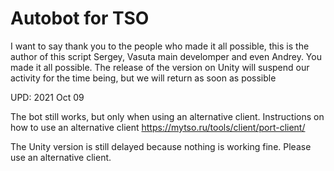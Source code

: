 # Autobot for TSO
 
I want to say thank you to the people who made it all possible, this is the author of this script Sergey, Vasuta main develomper and even Andrey. You made it all possible. The release of the version on Unity will suspend our activity for the time being, but we will return as soon as possible

UPD: 2021 Oct 09

The bot still works, but only when using an alternative client.
Instructions on how to use an alternative client https://mytso.ru/tools/client/port-client/


The Unity version is still delayed because nothing is working fine. Please use an alternative client.
